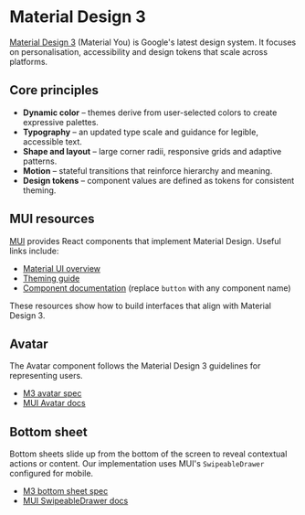 # Material Design 3

[Material Design 3](https://m3.material.io/) (Material You) is Google's latest design system. It focuses on personalisation, accessibility and design tokens that scale across platforms.

## Core principles

- **Dynamic color** – themes derive from user-selected colors to create expressive palettes.
- **Typography** – an updated type scale and guidance for legible, accessible text.
- **Shape and layout** – large corner radii, responsive grids and adaptive patterns.
- **Motion** – stateful transitions that reinforce hierarchy and meaning.
- **Design tokens** – component values are defined as tokens for consistent theming.

## MUI resources

[MUI](https://mui.com/) provides React components that implement Material Design. Useful links include:

- [Material UI overview](https://mui.com/material-ui/getting-started/overview/)
- [Theming guide](https://mui.com/material-ui/customization/theming/)
- [Component documentation](https://mui.com/material-ui/react-button/) (replace `button` with any component name)

These resources show how to build interfaces that align with Material Design 3.

## Avatar

The Avatar component follows the Material Design 3 guidelines for representing users.

- [M3 avatar spec](https://m3.material.io/components/avatar/overview)
- [MUI Avatar docs](https://mui.com/material-ui/react-avatar/)

## Bottom sheet

Bottom sheets slide up from the bottom of the screen to reveal contextual actions or content. Our implementation uses MUI's
`SwipeableDrawer` configured for mobile.

- [M3 bottom sheet spec](https://m3.material.io/components/bottom-sheets/overview)
- [MUI SwipeableDrawer docs](https://mui.com/material-ui/react-drawer/#swipeable)

